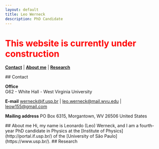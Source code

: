 ```yaml
---
layout: default
title: Leo Werneck
description: PhD Candidate
---
```


# <font color='red'> This website is currently under construction </font>

[**Contact**](#Contact) \| [**About me**](#About) \| [**Research**](#Research)


<a name='Contact'>
## Contact

**Office**<br>
G62 - White Hall - West Virginia University

**E-mail**
[werneck@if.usp.br](mailto:werneck@if.usp.br) \| [leo.werneck@mail.wvu.edu](mailto:leo.werneck@mail.wvu.edu) \| [leow155@gmail.com](mailto:leow155@gmail.com)

**Mailing address**
PO Box 6315,
Morgantown, WV 26506
United States

<a name='About'>
## About me
Hi, my name is Leonardo (Leo) Werneck, and I am a fourth-year PhD candidate in Physics at the [Institute of Physics](http://portal.if.usp.br/) of the [University of São Paulo](https://www.usp.br/).

<a name='Research'>
## Research
